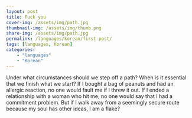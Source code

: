 ```yaml
---
layout: post
title: Fuck you
cover-img: /assets/img/path.jpg
thumbnail-img: /assets/img/thumb.png
share-img: /assets/img/path.jpg
permalink: /languages/korean/first-post/
tags: [languages, Korean]
categories:
    - "languages"
    - "Korean"
---
```


Under what circumstances should we step off a path? When is it essential that we finish what we start? If I bought a bag of peanuts and had an allergic reaction, no one would fault me if I threw it out. If I ended a relationship with a woman who hit me, no one would say that I had a commitment problem. But if I walk away from a seemingly secure route because my soul has other ideas, I am a flake?

